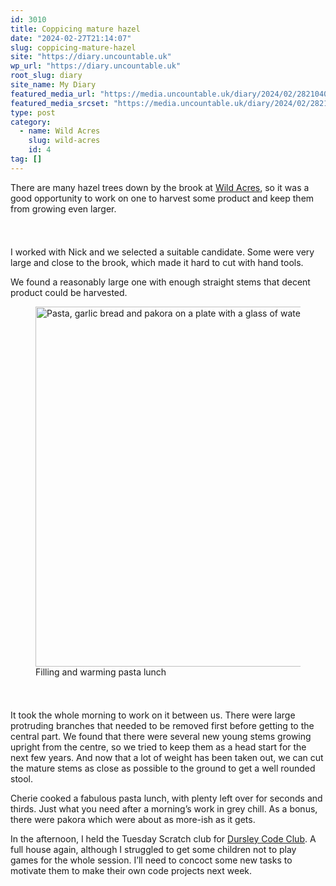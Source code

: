 ```yaml
---
id: 3010
title: Coppicing mature hazel
date: "2024-02-27T21:14:07"
slug: coppicing-mature-hazel
site: "https://diary.uncountable.uk"
wp_url: "https://diary.uncountable.uk"
root_slug: diary
site_name: My Diary
featured_media_url: "https://media.uncountable.uk/diary/2024/02/28210405/IMG20240227124615.webp"
featured_media_srcset: "https://media.uncountable.uk/diary/2024/02/28210405/IMG20240227124615-300x169.webp 300w, https://media.uncountable.uk/diary/2024/02/28210405/IMG20240227124615-1024x576.webp 1024w, https://media.uncountable.uk/diary/2024/02/28210405/IMG20240227124615-150x150.webp 150w, https://media.uncountable.uk/diary/2024/02/28210405/IMG20240227124615-640x360.webp 640w, https://media.uncountable.uk/diary/2024/02/28210405/IMG20240227124615.webp 2000w"
type: post
category:
  - name: Wild Acres
    slug: wild-acres
    id: 4
tag: []
---
```



<p>There are many hazel trees down by the brook at <a href="https://wildacres.org.uk/">Wild Acres</a>, so it was a good opportunity to work on one to harvest some product and keep them from growing even larger.</p>


<style>.kb-row-layout-id3010_d1fe05-dd > .kt-row-column-wrap{align-content:start;}:where(.kb-row-layout-id3010_d1fe05-dd > .kt-row-column-wrap) > .wp-block-kadence-column{justify-content:start;}.kb-row-layout-id3010_d1fe05-dd > .kt-row-column-wrap{column-gap:var(--global-kb-gap-md, 2rem);row-gap:var(--global-kb-gap-md, 2rem);padding-top:var(--global-kb-spacing-sm, 1.5rem);padding-bottom:var(--global-kb-spacing-sm, 1.5rem);grid-template-columns:repeat(2, minmax(0, 1fr));}.kb-row-layout-id3010_d1fe05-dd > .kt-row-layout-overlay{opacity:0.30;}@media all and (max-width: 1024px){.kb-row-layout-id3010_d1fe05-dd > .kt-row-column-wrap{grid-template-columns:repeat(2, minmax(0, 1fr));}}@media all and (max-width: 767px){.kb-row-layout-id3010_d1fe05-dd > .kt-row-column-wrap{grid-template-columns:minmax(0, 1fr);}.kb-row-layout-id3010_d1fe05-dd > .kt-row-column-wrap > .wp-block-kadence-column:nth-of-type(1){order:2;}.kb-row-layout-id3010_d1fe05-dd > .kt-row-column-wrap > .wp-block-kadence-column:nth-of-type(2){order:1;}.kb-row-layout-id3010_d1fe05-dd > .kt-row-column-wrap > .wp-block-kadence-column:nth-of-type(3){order:12;}.kb-row-layout-id3010_d1fe05-dd > .kt-row-column-wrap > .wp-block-kadence-column:nth-of-type(4){order:11;}.kb-row-layout-id3010_d1fe05-dd > .kt-row-column-wrap > .wp-block-kadence-column:nth-of-type(5){order:22;}.kb-row-layout-id3010_d1fe05-dd > .kt-row-column-wrap > .wp-block-kadence-column:nth-of-type(6){order:21;}.kb-row-layout-id3010_d1fe05-dd > .kt-row-column-wrap > .wp-block-kadence-column:nth-of-type(7){order:32;}.kb-row-layout-id3010_d1fe05-dd > .kt-row-column-wrap > .wp-block-kadence-column:nth-of-type(8){order:31;}}</style><div class="kb-row-layout-wrap kb-row-layout-id3010_d1fe05-dd alignnone wp-block-kadence-rowlayout"><div class="kt-row-column-wrap kt-has-2-columns kt-row-layout-equal kt-tab-layout-inherit kt-mobile-layout-row kt-row-valign-top">
<style>.kadence-column3010_e62031-68 > .kt-inside-inner-col,.kadence-column3010_e62031-68 > .kt-inside-inner-col:before{border-top-left-radius:0px;border-top-right-radius:0px;border-bottom-right-radius:0px;border-bottom-left-radius:0px;}.kadence-column3010_e62031-68 > .kt-inside-inner-col{column-gap:var(--global-kb-gap-sm, 1rem);}.kadence-column3010_e62031-68 > .kt-inside-inner-col{flex-direction:column;}.kadence-column3010_e62031-68 > .kt-inside-inner-col > .aligncenter{width:100%;}.kadence-column3010_e62031-68 > .kt-inside-inner-col:before{opacity:0.3;}.kadence-column3010_e62031-68{position:relative;}@media all and (max-width: 1024px){.kadence-column3010_e62031-68 > .kt-inside-inner-col{flex-direction:column;justify-content:center;}}@media all and (max-width: 767px){.kadence-column3010_e62031-68 > .kt-inside-inner-col{flex-direction:column;justify-content:center;}}</style>
<div class="wp-block-kadence-column kadence-column3010_e62031-68"><div class="kt-inside-inner-col">
<p>I worked with Nick and we selected a suitable candidate.  Some were very large and close to the brook, which made it hard to cut with hand tools.</p>



<p>We found a reasonably large one with enough straight stems that decent product could be harvested.</p>
</div></div>


<style>.kadence-column3010_2dc6fa-b0 > .kt-inside-inner-col,.kadence-column3010_2dc6fa-b0 > .kt-inside-inner-col:before{border-top-left-radius:0px;border-top-right-radius:0px;border-bottom-right-radius:0px;border-bottom-left-radius:0px;}.kadence-column3010_2dc6fa-b0 > .kt-inside-inner-col{column-gap:var(--global-kb-gap-sm, 1rem);}.kadence-column3010_2dc6fa-b0 > .kt-inside-inner-col{flex-direction:column;}.kadence-column3010_2dc6fa-b0 > .kt-inside-inner-col > .aligncenter{width:100%;}.kadence-column3010_2dc6fa-b0 > .kt-inside-inner-col:before{opacity:0.3;}.kadence-column3010_2dc6fa-b0{position:relative;}@media all and (max-width: 1024px){.kadence-column3010_2dc6fa-b0 > .kt-inside-inner-col{flex-direction:column;justify-content:center;}}@media all and (max-width: 767px){.kadence-column3010_2dc6fa-b0 > .kt-inside-inner-col{flex-direction:column;justify-content:center;}}</style>
<div class="wp-block-kadence-column kadence-column3010_2dc6fa-b0"><div class="kt-inside-inner-col">
<figure class="wp-block-image size-large"><img loading="lazy" decoding="async" width="1024" height="576" src="https://media.uncountable.uk/diary/2024/02/28210404/IMG20240227131332-1024x576.webp" alt="Pasta, garlic bread and pakora on a plate with a glass of water" class="wp-image-3007" srcset="https://media.uncountable.uk/diary/2024/02/28210404/IMG20240227131332-1024x576.webp 1024w, https://media.uncountable.uk/diary/2024/02/28210404/IMG20240227131332-300x169.webp 300w, https://media.uncountable.uk/diary/2024/02/28210404/IMG20240227131332-640x360.webp 640w, https://media.uncountable.uk/diary/2024/02/28210404/IMG20240227131332.webp 2000w" sizes="auto, (max-width: 1024px) 100vw, 1024px" /><figcaption class="wp-element-caption">Filling and warming pasta lunch</figcaption></figure>
</div></div>

</div></div>


<p>It took the whole morning to work on it between us.  There were large protruding branches that needed to be removed first before getting to the central part.  We found that there were several new young stems growing upright from the centre, so we tried to keep them as a head start for the next few years.  And now that a lot of weight has been taken out, we can cut the mature stems as close as possible to the ground to get a well rounded stool.  </p>



<p>Cherie cooked a fabulous pasta lunch, with plenty left over for seconds and thirds.  Just what you need after a morning&#8217;s work in grey chill.  As a bonus, there were pakora which were about as more-ish as it gets.</p>



<p>In the afternoon, I held the Tuesday Scratch club for <a href="https://www.facebook.com/dursleycodeclub">Dursley Code Club</a>.  A full house again, although I struggled to get some children not to play games for the whole session.  I&#8217;ll need to concoct some new tasks to motivate them to make their own code projects next week.</p>
